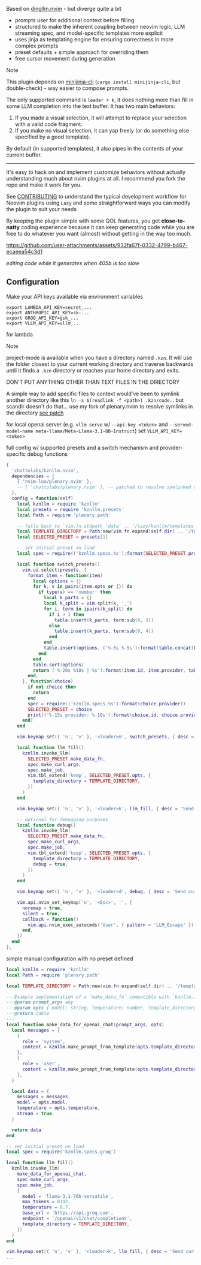 Based on [dingllm.nvim](https://github.com/yacineMTB/dingllm.nvim) - but diverge quite a bit

- prompts user for additional context before filling
- structured to make the inherent coupling between neovim logic, LLM streaming spec, and model-specific templates more explicit
- uses jinja as templating engine for ensuring correctness in more complex prompts
- preset defaults + simple approach for overriding them
- free cursor movement during generation

> [!NOTE]
> This plugin depends on [minijinja-cli](https://github.com/mitsuhiko/minijinja) (`cargo install minijinja-cli`, but double-check) - way easier to compose prompts.

The only supported command is `leader + k`, it does nothing more than fill in some LLM completion into the text buffer. It has two main behaviors:
1. If you made a visual selection, it will attempt to replace your selection with a valid code fragment. 
2. If you make no visual selection, it can yap freely (or do something else specified by a good template).

By default (in supported templates), it also pipes in the contents of your current buffer.

---

It's easy to hack on and implement customize behaviors without actually understanding much about nvim plugins at all. I recommend you fork the repo and make it work for you.

See [CONTRIBUTING](CONTRIBUTING.md) to understand the typical development workflow for Neovim plugins using `Lazy` and some straightforward ways you can modify the plugin to suit your needs

By keeping the plugin simple with some QOL features, you get **close-to-natty** coding experience because it can keep generating code while you are free to do whatever you want (almost) without getting in the way too much.

https://github.com/user-attachments/assets/932fa67f-0332-4799-b467-ecaeea54c3d1

_editing code while it generates when 405b is too slow_

## Configuration

Make your API keys available via environment variables
```
export LAMBDA_API_KEY=secret_...
export ANTHROPIC_API_KEY=sk-...
export GROQ_API_KEY=gsk_...
export VLLM_API_KEY=vllm_...
```

for lambda

> [!NOTE]
> project-mode is available when you have a directory named `.kzn`. It will
> use the folder closest to your current working directory and traverse backwards
> until it finds a `.kzn` directory or reaches your home directory and exits.
> 
> DON'T PUT ANYTHING OTHER THAN TEXT FILES IN THE DIRECTORY
> 
> A simple way to add specific files to context would've been to symlink another directory
> like this `ln -s $(readlink -f <path>) .kzn/code`... but scandir doesn't do
> that... use my fork of plenary.nvim to resolve symlinks in the directory [see patch](https://github.com/chottolabs/plenary.nvim/commit/7b0bf11bd3c286d6a45d8f5270369626b2ec6505)

for local openai server (e.g. `vllm serve` w/ `--api-key <token>` and `--served-model-name meta-llama/Meta-Llama-3.1-8B-Instruct`) set `VLLM_API_KEY=<token>`

full config w/ supported presets and a switch mechanism and provider-specific debug functions

```lua
{
  'chottolabs/kznllm.nvim',
  dependencies = {
    { 'nvim-lua/plenary.nvim' },
    -- { 'chottolabs/plenary.nvim' }, -- patched to resolve symlinked directories
  },
  config = function(self)
    local kznllm = require 'kznllm'
    local presets = require 'kznllm.presets'
    local Path = require 'plenary.path'

    -- falls back to `vim.fn.stdpath 'data' .. '/lazy/kznllm/templates'` when the plugin is not locally installed
    local TEMPLATE_DIRECTORY = Path:new(vim.fn.expand(self.dir) .. '/templates')
    local SELECTED_PRESET = presets[1]

    -- set initial preset on load
    local spec = require(('kznllm.specs.%s'):format(SELECTED_PRESET.provider))

    local function switch_presets()
      vim.ui.select(presets, {
        format_item = function(item)
          local options = {}
          for k, v in pairs(item.opts or {}) do
            if type(v) == 'number' then
              local k_parts = {}
              local k_split = vim.split(k, '_')
              for i, term in ipairs(k_split) do
                if i > 1 then
                  table.insert(k_parts, term:sub(0, 3))
                else
                  table.insert(k_parts, term:sub(0, 4))
                end
              end
              table.insert(options, ('%-5s %-5s'):format(table.concat(k_parts, '_'), v))
            end
          end
          table.sort(options)
          return ('%-20s %10s | %s'):format(item.id, item.provider, table.concat(options, ' '))
        end,
      }, function(choice)
        if not choice then
          return
        end
        spec = require(('kznllm.specs.%s'):format(choice.provider))
        SELECTED_PRESET = choice
        print(('%-15s provider: %-10s'):format(choice.id, choice.provider))
      end)
    end

    vim.keymap.set({ 'n', 'v' }, '<leader>m', switch_presets, { desc = 'switch between presets' })

    local function llm_fill()
      kznllm.invoke_llm(
        SELECTED_PRESET.make_data_fn,
        spec.make_curl_args,
        spec.make_job,
        vim.tbl_extend('keep', SELECTED_PRESET.opts, {
          template_directory = TEMPLATE_DIRECTORY,
        })
      )
    end

    vim.keymap.set({ 'n', 'v' }, '<leader>k', llm_fill, { desc = 'Send current selection to LLM llm_fill' })

    -- optional for debugging purposes
    local function debug()
      kznllm.invoke_llm(
        SELECTED_PRESET.make_data_fn,
        spec.make_curl_args,
        spec.make_job,
        vim.tbl_extend('keep', SELECTED_PRESET.opts, {
          template_directory = TEMPLATE_DIRECTORY,
          debug = true,
        })
      )
    end

    vim.keymap.set({ 'n', 'v' }, '<leader>d', debug, { desc = 'Send current selection to LLM debug' })

    vim.api.nvim_set_keymap('n', '<Esc>', '', {
      noremap = true,
      silent = true,
      callback = function()
        vim.api.nvim_exec_autocmds('User', { pattern = 'LLM_Escape' })
      end,
    })
  end
},
```

simple manual configuration with no preset defined

```lua
local kznllm = require 'kznllm'
local Path = require 'plenary.path'

local TEMPLATE_DIRECTORY = Path:new(vim.fn.expand(self.dir) .. '/templates')

---Example implementation of a `make_data_fn` compatible with `kznllm.invoke_llm` for groq spec
---@param prompt_args any
---@param opts { model: string, temperature: number, template_directory: Path, debug: boolean }
---@return table
---
local function make_data_for_openai_chat(prompt_args, opts)
  local messages = {
    {
      role = 'system',
      content = kznllm.make_prompt_from_template(opts.template_directory / 'nous_research/fill_mode_system_prompt.xml.jinja', prompt_args),
    },
    {
      role = 'user',
      content = kznllm.make_prompt_from_template(opts.template_directory / 'nous_research/fill_mode_user_prompt.xml.jinja', prompt_args),
    },
  }

  local data = {
    messages = messages,
    model = opts.model,
    temperature = opts.temperature,
    stream = true,
  }

  return data
end

-- set initial preset on load
local spec = require('kznllm.specs.groq')

local function llm_fill()
  kznllm.invoke_llm(
    make_data_for_openai_chat,
    spec.make_curl_args,
    spec.make_job,
    {
      model = 'llama-3.1-70b-versatile',
      max_tokens = 8192,
      temperature = 0.7,
      base_url = 'https://api.groq.com',
      endpoint = '/openai/v1/chat/completions',
      template_directory = TEMPLATE_DIRECTORY,
    })
  )
end

vim.keymap.set({ 'n', 'v' }, '<leader>k', llm_fill, { desc = 'Send current selection to LLM llm_fill' })
...
```

